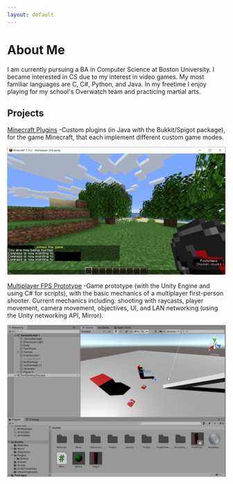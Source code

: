 ```yaml
---
layout: default
---
```


# About Me
I am currently pursuing a BA in Computer Science at Boston University. I became interested in CS due to my interest in video games. My most familiar languages are C, C#, Python, and Java. In my freetime I enjoy playing for my school's Overwatch team and practicing martial arts.

## Projects
[Minecraft Plugins](https://github.com/gavin-y-tan/MinecraftPlugins)
-Custom plugins (in Java with the Bukkit/Spigot package), for the game Minecraft, that each implement different custom game modes. 

![image](https://raw.githubusercontent.com/gavin-y-tan/gavin-y-tan.github.io/master/mcscreenshot.PNG)

[Multiplayer FPS Prototype](https://github.com/gavin-y-tan/UnityGameTestFiles)
-Game prototype (with the Unity Engine and using C# for scripts), with the basic mechanics of a multiplayer first-person shooter. Current mechanics including: shooting with raycasts, player movement, camera movement, objectives, UI, and LAN networking (using the Unity networking API, Mirror).

![image](https://raw.githubusercontent.com/gavin-y-tan/gavin-y-tan.github.io/master/gamescreenshot.PNG)
